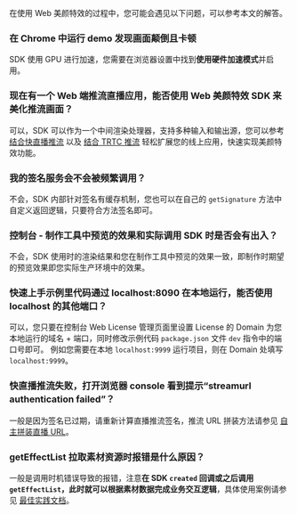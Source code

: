 在使用 Web 美颜特效的过程中，您可能会遇见以下问题，可以参考本文的解答。

[](id:q1)
### 在 Chrome 中运行 demo 发现画面颠倒且卡顿
SDK 使用 GPU 进行加速，您需要在浏览器设置中找到**使用硬件加速模式**并启用。

[](id:q2)
### 现在有一个 Web 端推流直播应用，能否使用 Web 美颜特效 SDK 来美化推流画面？
可以，SDK 可以作为一个中间渲染处理器，支持多种输入和输出源，您可以参考 [结合快直播推流](https://cloud.tencent.com/document/product/616/71373) 以及 [结合 TRTC 推流](https://cloud.tencent.com/document/product/616/71374) 轻松扩展您的线上应用，快速实现美颜特效功能。

[](id:q3)
### 我的签名服务会不会被频繁调用？
不会，SDK 内部针对签名有缓存机制，您也可以在自己的 `getSignature` 方法中自定义返回逻辑，只要符合方法签名即可。

[](id:q4)
### 控制台 - 制作工具中预览的效果和实际调用 SDK 时是否会有出入？
不会，SDK 使用时的渲染结果和您在制作工具中预览的效果一致，即制作时期望的预览效果即您实际生产环境中的效果。

[](id:q5)
### 快速上手示例里代码通过 localhost:8090 在本地运行，能否使用 localhost 的其他端口？

可以，您只要在控制台 Web License 管理页面里设置 License 的 Domain 为您本地运行的域名 + 端口，同时修改示例代码 `package.json` 文件 `dev` 指令中的端口号即可。
例如您需要在本地 `localhost:9999` 运行项目，则在 Domain 处填写 `localhost:9999`。

[](id:q6)
### 快直播推流失败，打开浏览器 console 看到提示“streamurl authentication failed”？
一般是因为签名已过期，请重新计算直播推流签名，推流 URL 拼装方法请参见 [自主拼装直播 URL](https://cloud.tencent.com/document/product/267/32720)。

[](id:q7)
### getEffectList 拉取素材资源时报错是什么原因？
一般是调用时机错误导致的报错，注意**在 SDK `created` 回调或之后调用 `getEffectList`，此时就可以根据素材数据完成业务交互逻辑**，具体使用案例请参见 [最佳实践文档](https://cloud.tencent.com/document/product/616/71373)。

